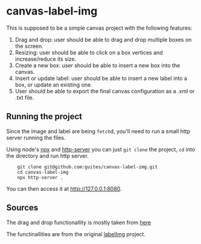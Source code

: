 # canvas-label-img

This is supposed to be a simple canvas project with the following features:

1. Drag and drop: user should be able to drag and drop multiple boxes on the screen.
2. Resizing: user should be able to click on a box vertices and increase/reduce its size.
3. Create a new box: user should be able to insert a new box into the canvas.
4. Insert or update label: user should be able to insert a new label into a box, or update an existing one.
5. User should be able to export the final canvas configuration as a .xml or .txt file.

## Running the project

Since the image and label are being `fetch`d, you'll need to run a small http server running the files.

Using node's [npx](https://www.npmjs.com/package/npx) and [http-server](https://www.npmjs.com/package/http-server) you can just  `git clone` the project, `cd` into the directory and run http server.

        git clone git@github.com:guites/canvas-label-img.git
        cd canvas-label-img
        npx http-server .

You can then access it at <http://127.0.0.1:8080>.

## Sources

The drag and drop functionallity is mostly taken from [here](https://www.youtube.com/watch?v=7PYvx8u_9Sk)

The functinallities are from the original [labelImg](https://github.com/heartexlabs/labelImg) project.
